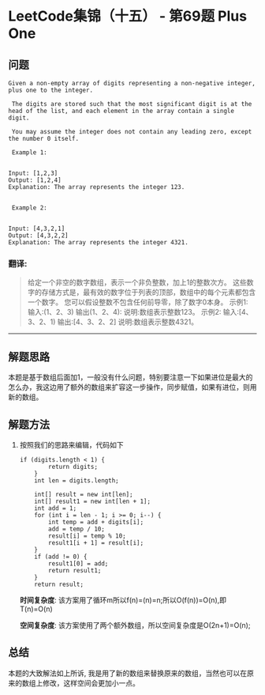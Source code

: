 # LeetCode集锦（十五） - 第69题 Plus One

## 问题

```
Given a non-empty array of digits representing a non-negative integer, plus one to the integer. 

 The digits are stored such that the most significant digit is at the head of the list, and each element in the array contain a single digit. 

 You may assume the integer does not contain any leading zero, except the number 0 itself. 

 Example 1: 


Input: [1,2,3]
Output: [1,2,4]
Explanation: The array represents the integer 123.


 Example 2: 


Input: [4,3,2,1]
Output: [4,3,2,2]
Explanation: The array represents the integer 4321.

```
### 翻译:
> 给定一个非空的数字数组，表示一个非负整数，加上1的整数次方。
> 这些数字的存储方式是，最有效的数字位于列表的顶部，数组中的每个元素都包含一个数字。
> 您可以假设整数不包含任何前导零，除了数字0本身。
> 示例1:
> 输入:(1、2、3)
> 输出(1、2、4):
> 说明:数组表示整数123。
> 示例2:
> 输入:[4、3、2、1)
> 输出:[4、3、2、2]
> 说明:数组表示整数4321。
---
## 解题思路
本题是基于数组后面加1，一般没有什么问题，特别要注意一下如果进位是最大的怎么办，我这边用了额外的数组来扩容这一步操作，同步赋值，如果有进位，则用新的数组。

## 解题方法
1. 按照我们的思路来编辑，代码如下
    ```
    if (digits.length < 1) {
            return digits;
        }
        int len = digits.length;

        int[] result = new int[len];
        int[] result1 = new int[len + 1];
        int add = 1;
        for (int i = len - 1; i >= 0; i--) {
            int temp = add + digits[i];
            add = temp / 10;
            result[i] = temp % 10;
            result1[i + 1] = result[i];
        }
        if (add != 0) {
            result1[0] = add;
            return result1;
        }
        return result;
    ```
    __时间复杂度__:
    该方案用了循环m所以f(n)=(n)=n;所以O(f(n))=O(n),即T(n)=O(n)

    __空间复杂度__:
    该方案使用了两个额外数组，所以空间复杂度是O(2n+1)=O(n);


## 总结
本题的大致解法如上所诉, 我是用了新的数组来替换原来的数组，当然也可以在原来的数组上修改，这样空间会更加小一点。